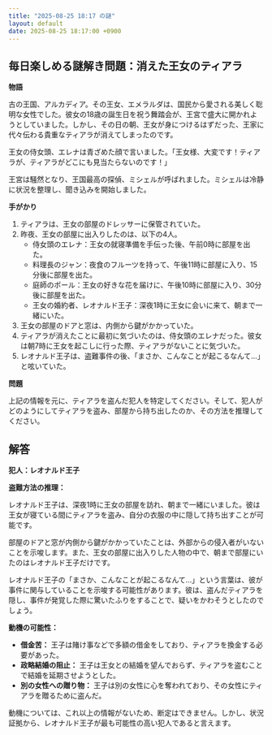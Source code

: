 ```yaml
---
title: "2025-08-25 18:17 の謎"
layout: default
date: 2025-08-25 18:17:00 +0900
---
```

## 毎日楽しめる謎解き問題：消えた王女のティアラ

**物語**

古の王国、アルカディア。その王女、エメラルダは、国民から愛される美しく聡明な女性でした。彼女の18歳の誕生日を祝う舞踏会が、王宮で盛大に開かれようとしていました。しかし、その日の朝、王女が身につけるはずだった、王家に代々伝わる貴重なティアラが消えてしまったのです。

王女の侍女頭、エレナは青ざめた顔で言いました。「王女様、大変です！ティアラが、ティアラがどこにも見当たらないのです！」

王宮は騒然となり、王国最高の探偵、ミシェルが呼ばれました。ミシェルは冷静に状況を整理し、聞き込みを開始しました。

**手がかり**

1.  ティアラは、王女の部屋のドレッサーに保管されていた。
2.  昨夜、王女の部屋に出入りしたのは、以下の4人。
    *   侍女頭のエレナ：王女の就寝準備を手伝った後、午前0時に部屋を出た。
    *   料理長のジャン：夜食のフルーツを持って、午後11時に部屋に入り、15分後に部屋を出た。
    *   庭師のポール：王女の好きな花を届けに、午後10時に部屋に入り、30分後に部屋を出た。
    *   王女の婚約者、レオナルド王子：深夜1時に王女に会いに来て、朝まで一緒にいた。
3.  王女の部屋のドアと窓は、内側から鍵がかかっていた。
4.  ティアラが消えたことに最初に気づいたのは、侍女頭のエレナだった。彼女は朝7時に王女を起こしに行った際、ティアラがないことに気づいた。
5.  レオナルド王子は、盗難事件の後、「まさか、こんなことが起こるなんて…」と呟いていた。

**問題**

上記の情報を元に、ティアラを盗んだ犯人を特定してください。そして、犯人がどのようにしてティアラを盗み、部屋から持ち出したのか、その方法を推理してください。

## 解答

**犯人：レオナルド王子**

**盗難方法の推理：**

レオナルド王子は、深夜1時に王女の部屋を訪れ、朝まで一緒にいました。彼は王女が寝ている間にティアラを盗み、自分の衣服の中に隠して持ち出すことが可能です。

部屋のドアと窓が内側から鍵がかかっていたことは、外部からの侵入者がいないことを示唆します。また、王女の部屋に出入りした人物の中で、朝まで部屋にいたのはレオナルド王子だけです。

レオナルド王子の「まさか、こんなことが起こるなんて…」という言葉は、彼が事件に関与していることを示唆する可能性があります。彼は、盗んだティアラを隠し、事件が発覚した際に驚いたふりをすることで、疑いをかわそうとしたのでしょう。

**動機の可能性：**

*   **借金苦：** 王子は賭け事などで多額の借金をしており、ティアラを換金する必要があった。
*   **政略結婚の阻止：** 王子は王女との結婚を望んでおらず、ティアラを盗むことで結婚を延期させようとした。
*   **別の女性への贈り物：** 王子は別の女性に心を奪われており、その女性にティアラを贈るために盗んだ。

動機については、これ以上の情報がないため、断定はできません。しかし、状況証拠から、レオナルド王子が最も可能性の高い犯人であると言えます。
